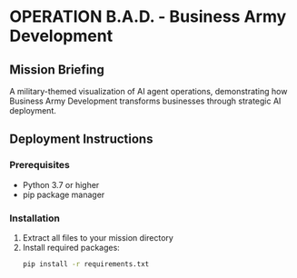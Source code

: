 # OPERATION B.A.D. - Business Army Development

## Mission Briefing

A military-themed visualization of AI agent operations, demonstrating how Business Army Development transforms businesses through strategic AI deployment.

## Deployment Instructions

### Prerequisites
- Python 3.7 or higher
- pip package manager

### Installation
1. Extract all files to your mission directory
2. Install required packages:
   ```bash
   pip install -r requirements.txt